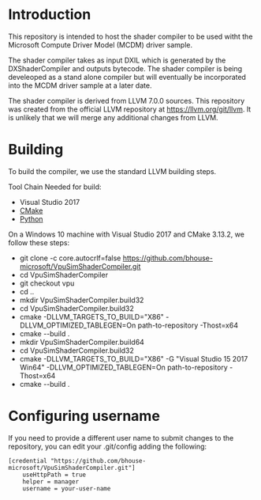 # Introduction

This repository is intended to host the shader compiler to be used witht the Microsoft Compute Driver Model (MCDM) driver sample.

The shader compiler takes as input DXIL which is generated by the DXShaderCompiler and outputs bytecode.  The shader compiler is being develeoped as
a stand alone compiler but will eventually be incorporated into the MCDM driver sample at a later date.

The shader compiler is derived from LLVM 7.0.0 sources.  This repository was created from the official LLVM repository at https://llvm.org/git/llvm.
It is unlikely that we will merge any additional changes from LLVM.

# Building

To build the compiler, we use the standard LLVM building steps.

Tool Chain Needed for build:
* Visual Studio 2017
* [CMake](https://cmake.org/download)
* [Python](https://www.python.org/ftp/python/3.7.2/python-3.7.2.exe)

On a Windows 10 machine with Visual Studio 2017 and CMake 3.13.2, we follow these steps:

* git clone -c core.autocrlf=false https://github.com/bhouse-microsoft/VpuSimShaderCompiler.git
* cd VpuSimShaderCompiler
* git checkout vpu
* cd ..
* mkdir VpuSimShaderCompiler.build32
* cd VpuSimShaderCompiler.build32
* cmake -DLLVM_TARGETS_TO_BUILD="X86" -DLLVM_OPTIMIZED_TABLEGEN=On path-to-repository -Thost=x64
* cmake --build .
* mkdir VpuSimShaderCompiler.build64
* cd VpuSimShaderCompiler.build32
* cmake -DLLVM_TARGETS_TO_BUILD="X86" -G "Visual Studio 15 2017 Win64" -DLLVM_OPTIMIZED_TABLEGEN=On path-to-repository -Thost=x64
* cmake --build .

# Configuring username

If you need to provide a different user name to submit changes to the repository, you can edit your .git/config adding the following:

```
[credential "https://github.com/bhouse-microsoft/VpuSimShaderCompiler.git"]
	useHttpPath = true
	helper = manager
	username = your-user-name
```
